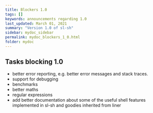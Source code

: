 ```yaml
---
title: Blockers 1.0
tags: []
keywords: announcements regarding 1.0
last_updated: March 01, 2021
summary: "Version 1.0 of sl-sh"
sidebar: mydoc_sidebar
permalink: mydoc_blockers_1_0.html
folder: mydoc
---
```


## Tasks blocking 1.0
-  better error reporting, e.g. better error messages and stack traces.
-  support for debugging
-  benchmarks
-  better maths
-  regular expressions
-  add better documentation about some of the useful shell features implemented in sl-sh and goodies inherited from liner
